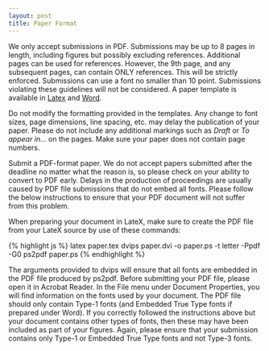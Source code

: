 ```yaml
---
layout: post
title: Paper Format
---
```


We only accept submissions in PDF. Submissions may be up to 8 pages in length, including figures but possibly excluding references. Additional pages can be used for references. However, the 9th page, and any subsequent pages, can contain ONLY references. This will be strictly enforced. Submissions can use a font no smaller than 10 point. Submissions violating these guidelines will not be considered. A paper template is available in <a href="{{site.baseurl}}/docs/paper-template-latex.tar.gz">Latex</a> and <a href="{{site.baseurl}}/docs/paper-template-word.zip">Word</a>.

Do not modify the formatting provided in the templates. Any change to font sizes, page dimensions, line spacing, etc. may delay the publication of your paper. Please do not include any additional markings such as <i>Draft</i> or <i>To appear in...</i> on the pages. Make sure your paper does not contain page numbers. 

Submit a PDF-format paper. We do not accept papers submitted after the deadline no matter what the reason is, so please check on your ability to convert to PDF early. Delays in the production of proceedings are usually caused by PDF file submissions that do not embed all fonts. Please follow the below instructions to ensure that your PDF document will not suffer from this problem.

When preparing your document in LateX, make sure to create the PDF file from your LateX source by use of these commands:

{% highlight js %}
latex paper.tex
dvips paper.dvi -o paper.ps -t letter -Ppdf -G0
ps2pdf paper.ps 
{% endhighlight %}


The arguments provided to dvips will ensure that all fonts are embedded in the PDF file produced by ps2pdf.
Before submitting your PDF file, please open it in Acrobat Reader. In the File menu under Document Properties, you will find information on the fonts used by your document. The PDF file should only contain Type-1 fonts (and Embedded True Type fonts if prepared under Word). If you correctly followed the instructions above but your document contains other types of fonts, then these may have been included as part of your figures. Again, please ensure that your submission contains only Type-1 or Embedded True Type fonts and not Type-3 fonts.